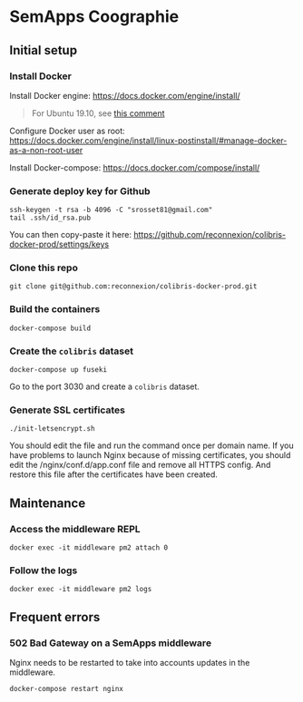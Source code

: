 # SemApps Coographie

## Initial setup

### Install Docker

Install Docker engine:
https://docs.docker.com/engine/install/

> For Ubuntu 19.10, see [this comment](https://github.com/docker/for-linux/issues/833#issuecomment-544236041)

Configure Docker user as root:
https://docs.docker.com/engine/install/linux-postinstall/#manage-docker-as-a-non-root-user

Install Docker-compose:
https://docs.docker.com/compose/install/

### Generate deploy key for Github

```
ssh-keygen -t rsa -b 4096 -C "srosset81@gmail.com"
tail .ssh/id_rsa.pub
```

You can then copy-paste it here: https://github.com/reconnexion/colibris-docker-prod/settings/keys

### Clone this repo

```
git clone git@github.com:reconnexion/colibris-docker-prod.git
```

### Build the containers

```
docker-compose build
```

### Create the `colibris` dataset

```
docker-compose up fuseki
```

Go to the port 3030 and create a `colibris` dataset.

### Generate SSL certificates

```
./init-letsencrypt.sh
```

You should edit the file and run the command once per domain name.
If you have problems to launch Nginx because of missing certificates, you should edit the /nginx/conf.d/app.conf file and remove all HTTPS config. And restore this file after the certificates have been created.

## Maintenance

### Access the middleware REPL

```
docker exec -it middleware pm2 attach 0
```

### Follow the logs

```
docker exec -it middleware pm2 logs
```

## Frequent errors

### 502 Bad Gateway on a SemApps middleware

Nginx needs to be restarted to take into accounts updates in the middleware.

```
docker-compose restart nginx
```
